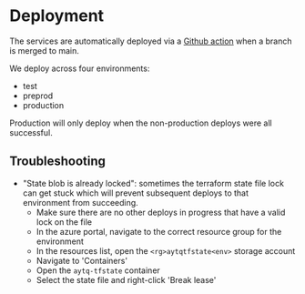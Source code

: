 # Deployment

The services are automatically deployed via a [Github action](https://github.com/DFE-Digital/access-your-teaching-qualifications/actions/workflows/build-and-deploy.yml) when a branch is merged to main.

We deploy across four environments:

- test
- preprod
- production

Production will only deploy when the non-production deploys were all successful.

## Troubleshooting

- "State blob is already locked": sometimes the terraform state file lock can get stuck which will prevent subsequent deploys to that environment from succeeding.
  - Make sure there are no other deploys in progress that have a valid lock on the file
  - In the azure portal, navigate to the correct resource group for the environment
  - In the resources list, open the `<rg>aytqtfstate<env>` storage account
  - Navigate to 'Containers'
  - Open the `aytq-tfstate` container
  - Select the state file and right-click 'Break lease'

